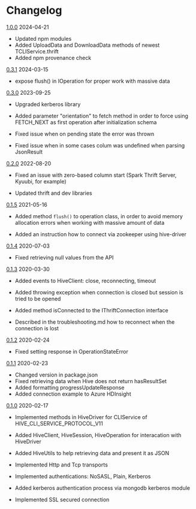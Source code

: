 # Changelog

[1.0.0](https://github.com/lenchv/hive-driver/releases/tag/v1.0.0) 2024-04-21

- Updated npm modules
- Added UploadData and DownloadData methods of newest TCLIService.thrift
- Added npm provenance check

[0.3.1](https://github.com/lenchv/hive-driver/releases/tag/v0.3.0) 2024-03-15

- expose flush() in IOperation for proper work with massive data

[0.3.0](https://github.com/lenchv/hive-driver/releases/tag/v0.3.0) 2023-09-25

- Upgraded kerberos library

- Added parameter "orientation" to fetch method in order to force using FETCH_NEXT as first operation after initialization schema

- Fixed issue when on pending state the error was thrown

- Fixed issue when in some cases colum was undefined when parsing JsonResult

[0.2.0](https://github.com/lenchv/hive-driver/releases/tag/v0.2.0) 2022-08-20

- Fixed an issue with zero-based column start (Spark Thrift Server, Kyuubi, for example)

- Updated thrift and dev libraries


[0.1.5](https://github.com/lenchv/hive-driver/releases/tag/v0.1.5) 2021-05-16

- Added method `flush()` to operation class, in order to avoid memory allocation errors when working with massive amount of data

- Added an instruction how to connect via zookeeper using hive-driver

[0.1.4](https://github.com/lenchv/hive-driver/releases/tag/v0.1.4) 2020-07-03

- Fixed retrieving null values from the API

[0.1.3](https://github.com/lenchv/hive-driver/releases/tag/v0.1.3) 2020-03-30

- Added events to HiveClient: close, reconnecting, timeout

- Added throwing exception when connection is closed but session is tried to be opened

- Added method isConnected to the IThriftConnection interface

- Described in the troubleshooting.md how to reconnect when the connection is lost

[0.1.2](https://github.com/lenchv/hive-driver/releases/tag/v0.1.2) 2020-02-24

- Fixed setting response in OperationStateError

[0.1.1](https://github.com/lenchv/hive-driver/releases/tag/v0.1.1) 2020-02-23

- Changed version in package.json
- Fixed retrieving data when Hive does not return hasResultSet
- Added formatting progressUpdateResponse
- Added connection example to Azure HDInsight


[0.1.0](https://github.com/lenchv/hive-driver/releases/tag/v0.1.0) 2020-02-17

- Implemented methods in HiveDriver for CLIService of HIVE_CLI_SERVICE_PROTOCOL_V11

- Added HiveClient, HiveSession, HiveOperation for interacation with HiveDriver

- Added HiveUtils to help retrieving data and present it as JSON

- Implemented Http and Tcp transports

- Implemented authentications: NoSASL, Plain, Kerberos

- Added kerberos authentication process via mongodb kerberos module

- Implemented SSL secured connection

